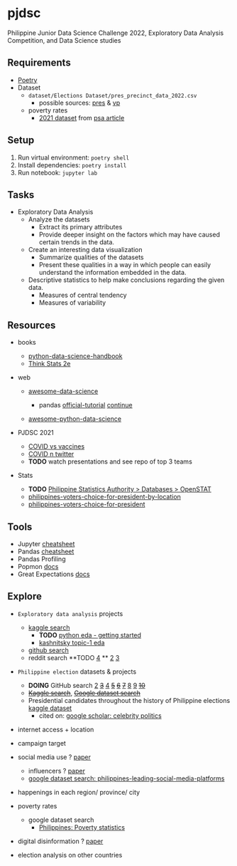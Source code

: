 # pjdsc
Philippine Junior Data Science Challenge 2022, Exploratory Data Analysis Competition, and Data Science studies



## Requirements

- [Poetry](https://python-poetry.org/docs/#installation)
- Dataset
  - `dataset/Elections Dataset/pres_precinct_data_2022.csv`
    - possible sources: [pres](https://figshare.com/articles/dataset/2022_Presidential_Elections_Data/19755469) & [vp](https://figshare.com/articles/dataset/2016_Philippine_vice-presidential_elections_precinct-level_data/3380116/1)
  - poverty rates
    - [2021 dataset](https://data.humdata.org/dataset/philippines-poverty-statistics) from [psa article](https://psa.gov.ph/poverty-press-releases/nid/165535)



## Setup

1. Run virtual environment: `poetry shell`
2. Install dependencies: `poetry install`
3. Run notebook: `jupyter lab`



## Tasks

- Exploratory Data Analysis
  - Analyze the datasets
    - Extract its primary attributes
    - Provide deeper insight on the factors which may have caused
      certain trends in the data.
  - Create an interesting data visualization
    - Summarize qualities of the datasets
    - Present these qualities in a way in which people can easily understand the information embedded in the data.
  - Descriptive statistics to help make conclusions regarding the given data.
    - Measures of central tendency
    - Measures of variability



## Resources

- books
  - [python-data-science-handbook](https://jakevdp.github.io/PythonDataScienceHandbook/)
  - [Think Stats 2e](https://greenteapress.com/wp/think-stats-2e/)

- web
  - [awesome-data-science](https://github.com/academic/awesome-datascience)
    - pandas [official-tutorial](https://pandas.pydata.org/docs/getting_started/intro_tutorials/01_table_oriented.html)  [continue](https://pandas.pydata.org/docs/getting_started/intro_tutorials/07_reshape_table_layout.html)

  - [awesome-python-data-science](https://github.com/krzjoa/awesome-python-data-science)

- PJDSC 2021

  - [COVID vs vaccines](https://github.com/bullybutcher/PJDSC/blob/main/pjdscFINAL.pdf)
  - [COVID n twitter](https://github.com/tkmanabat/Philippine-Junior-Data-Science-Challenge)
  - **TODO** watch presentations and see repo of top 3 teams


- Stats
  - **TODO**  [Philippine Statistics Authority > Databases > OpenSTAT](https://openstat.psa.gov.ph/)
  - [philippines-voters-choice-for-president-by-location](https://www.statista.com/statistics/1307769/philippines-voters-choice-for-president-by-location/)
  - [philippines-voters-choice-for-president](https://www.statista.com/statistics/1307754/philippines-voters-choice-for-president/)



## Tools

- Jupyter [cheatsheet](https://blogs.ubc.ca/advancedgis/files/2020/11/Jupyter_Cheatsheet.pdf)
- Pandas [cheatsheet](https://pandas.pydata.org/Pandas_Cheat_Sheet.pdf)
- Pandas Profiling
- Popmon [docs](https://popmon.readthedocs.io/)
- Great Expectations [docs](https://docs.greatexpectations.io/docs/)



## Explore

- `Exploratory data analysis` projects
  - [kaggle search](https://www.kaggle.com/search?q=exploratory+data+analysis)
    - **TODO** [python eda - getting started](https://www.kaggle.com/getting-started/173448)
    - [kashnitsky topic-1 eda](https://www.kaggle.com/code/kashnitsky/topic-1-exploratory-data-analysis-with-pandas)
  - [github search](https://github.com/search?q=exploratory+data+analysis)
  - reddit search **TODO [4](https://www.reddit.com/r/learnmachinelearning/comments/rv50th/exploratory_data_analysis/) ** [2](https://www.reddit.com/r/statistics/comments/m7110t/d_exploratory_data_analytics/) [3](https://www.reddit.com/r/datascience/comments/71g4zg/exploratory_data_analysis_book_recommendations/) 
- `Philippine election` datasets & projects 
  - **DOING** GitHub search [2](https://github.com/gpesleta/elections) [~~3~~](https://github.com/macoymejia/election_returns_philippines_2016) [4](https://github.com/avsolatorio/philippine-elections-2022) [~~5~~](https://github.com/daison12006013/the-2022-philippine-election-data) [~~6~~](https://github.com/mwdavids/2016-Philippines-Presidential-Map) [~~7~~](https://github.com/parkrain21/2022-PH-Elections) [8](https://github.com/oonrezak/election2019) [9](https://github.com/mgbgarcia/ph_vp_projections) [~~10~~](https://github.com/AstroMC98/GMA-Eleksyon-2022-Data)
  - [~~Kaggle search~~](https://www.kaggle.com/search?q=philippine+election), [~~Google dataset search~~](https://datasetsearch.research.google.com/search?src=0&query=philippine%20election&docid=L2cvMTFyczJubHk0NA%3D%3D)
  - Presidential candidates throughout the history of Philippine elections [kaggle dataset](https://www.kaggle.com/datasets/abeperez/ph-presidential-elections) 
    - cited on: [google scholar: celebrity politics](https://scholar.google.com/scholar?q=%22philippine%20presidential%20elections%22) 
- internet access + location
- campaign target
- social media use ? [paper](https://medienorge.uib.no/files/Eksterne_pub/Pew-Research-Center_Global-Tech-Social-Media-Use_2018.06.19.pdf)
  - influencers ? [paper](https://ijoc.org/index.php/ijoc/article/viewFile/9615/2634) 
  - [google dataset search: philippines-leading-social-media-platforms](https://www.statista.com/statistics/1127983/philippines-leading-social-media-platforms/)
- happenings in each region/ province/ city
- poverty rates
  - google dataset search
    - [Philippines: Poverty statistics](https://data.humdata.org/dataset/philippines-poverty-statistics#)

- digital disinformation ? [paper](https://www.academia.edu/40190235/Tracking_Digital_Disinformation_in_the_2019_Philippine_Midterm_Election?from=cover_page)
- election analysis on other countries
